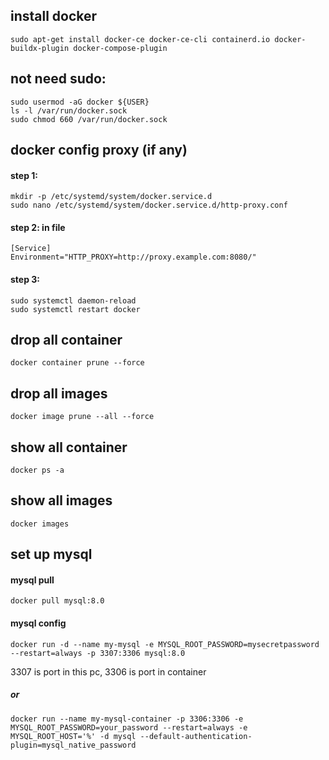 ## install docker
    sudo apt-get install docker-ce docker-ce-cli containerd.io docker-buildx-plugin docker-compose-plugin
## not need sudo:
    sudo usermod -aG docker ${USER}
    ls -l /var/run/docker.sock
    sudo chmod 660 /var/run/docker.sock
## docker config proxy (if any)
#### step 1:
    mkdir -p /etc/systemd/system/docker.service.d
    sudo nano /etc/systemd/system/docker.service.d/http-proxy.conf
#### step 2: in file
    [Service]
    Environment="HTTP_PROXY=http://proxy.example.com:8080/"
#### step 3:
    sudo systemctl daemon-reload
    sudo systemctl restart docker
## drop all container
    docker container prune --force
## drop all images
    docker image prune --all --force
## show all container
    docker ps -a
## show all images
    docker images
## set up mysql
#### mysql pull
    docker pull mysql:8.0
#### mysql config
    docker run -d --name my-mysql -e MYSQL_ROOT_PASSWORD=mysecretpassword --restart=always -p 3307:3306 mysql:8.0
3307 is port in this pc, 3306 is port in container
##### or
    docker run --name my-mysql-container -p 3306:3306 -e MYSQL_ROOT_PASSWORD=your_password --restart=always -e MYSQL_ROOT_HOST='%' -d mysql --default-authentication-plugin=mysql_native_password

